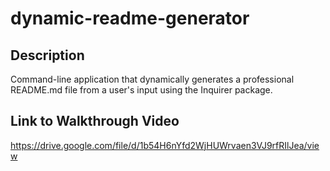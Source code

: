 # dynamic-readme-generator

## Description

Command-line application that dynamically generates a professional README.md file from a user's input using the Inquirer package.

## Link to Walkthrough Video

https://drive.google.com/file/d/1b54H6nYfd2WjHUWrvaen3VJ9rfRIlJea/view

